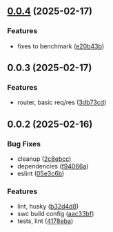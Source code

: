 ## [0.0.4](https://github.com/cmmvio/cmmv-http-mini/compare/v0.0.3...v0.0.4) (2025-02-17)


### Features

* fixes to benchmark ([e20b43b](https://github.com/cmmvio/cmmv-http-mini/commit/e20b43b9f365bf412cb31c1529bef6aaad195796))



## 0.0.3 (2025-02-17)


### Features

* router, basic req/res ([3db73cd](https://github.com/cmmvio/cmmv-http-mini/commit/3db73cd3afacb4676b31344de897c9e5bf25aee4))



## 0.0.2 (2025-02-16)


### Bug Fixes

* cleanup ([2c8ebcc](https://github.com/andrehrferreira/typescript-module/commit/2c8ebccbb091e553b6b3b20ca196e265a770c2ec))
* dependencies ([f94066a](https://github.com/andrehrferreira/typescript-module/commit/f94066a5d4c167bd871ad2959a8529bfd1bc75d9))
* eslint ([05e3c6b](https://github.com/andrehrferreira/typescript-module/commit/05e3c6b845f27caceaf025e31a251f531a390770))


### Features

* lint, husky ([b32d4d8](https://github.com/andrehrferreira/typescript-module/commit/b32d4d83ff9d4d1584358ecad3efaa7bbfd6a1b5))
* swc build config ([aac33bf](https://github.com/andrehrferreira/typescript-module/commit/aac33bf4446a1063405b35997c894889903d4541))
* tests, lint ([4178eba](https://github.com/andrehrferreira/typescript-module/commit/4178ebaa7b317cf2826f75bbefc5039557196c46))



